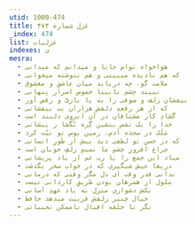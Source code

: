 ```yaml
---
utid: 1000-474
title: غزل شماره ۴۷۴
_index: 474
list: غزلیات
indexes: ی
mesra:
  - هواخواه توام جانا و میدانم که میدانی
  - که هم نادیده میبینی و هم ننوشته میخوانی
  - ملامت گو، چه دریابد میان عاشق و معشوق
  - نبیند چشم نابینا خصوص اسرار پنهانی
  - بیفشان زلف و صوفی را به پا بازیّ و رقص آور
  - که از هر رقعهِ دلقش هزاران بت بیفشانی
  - گشادِ کار مشتاقان در آن ابروی دلبند است
  - خدا را یک نفس بنشین گِره بُگشا ز پیشانی
  - مَلَک در سجده آدم، زمین بوس تو نیّت کرد
  - که در حسن تو لطفی دید بیش از طَورِ انسانی
  - چراغ افروزِ چشمِ ما نسیمِ زلفِ خوبان است
  - مباد این جمع را یا رب غم از باد پریشانی
  - دریغا عیش شبگیری که در خواب سحر بگذشت
  - ندانی قدر وقت ای دل مگر وقتی که درمانی
  - ملول از همرهان بودن طریقِ کاردانی نیست
  - بکش دشواریِ منزل به یاد عهدِ آسانی
  - خیال چنبر زلفش فریبت میدهد حافظ
  - نگر تا حلقه اقبال ناممکن نجنبانی
---
```

